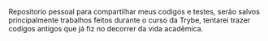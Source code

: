 Repositorio pessoal para compartilhar meus codigos e testes, serão salvos principalmente trabalhos feitos durante o curso da Trybe, tentarei trazer codigos antigos que já fiz no decorrer da vida acadêmica.

